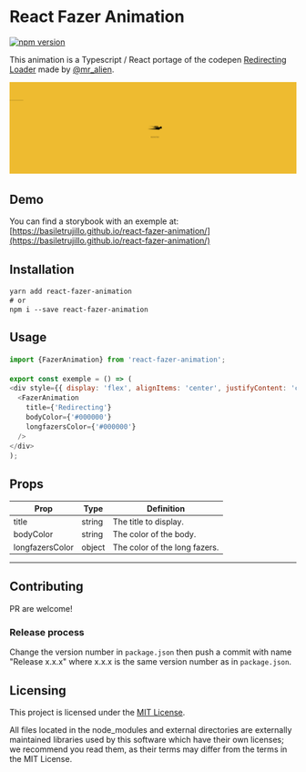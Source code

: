 # React Fazer Animation

[![npm version](https://badge.fury.io/js/react-fazer-animation.svg)](https://badge.fury.io/js/react-fazer-animation)

This animation is a Typescript / React portage of the codepen [Redirecting Loader](https://codepen.io/mr_alien/pen/FDLjg) made by [@mr_alien](https://codepen.io/mr_alien).

![Preview](screenshot.png "Preview")

## Demo

You can find a storybook with an exemple at: [https://basiletrujillo.github.io/react-fazer-animation/](https://basiletrujillo.github.io/react-fazer-animation/)

## Installation

```
yarn add react-fazer-animation
# or
npm i --save react-fazer-animation
```

## Usage

```javascript
import {FazerAnimation} from 'react-fazer-animation';

export const exemple = () => (
<div style={{ display: 'flex', alignItems: 'center', justifyContent: 'center' }}>
  <FazerAnimation
    title={'Redirecting'}
    bodyColor={'#000000'}
    longfazersColor={'#000000'}
  />
</div>
);
```

## Props

| Prop | Type | Definition |
| --- | --- | --- |
| title | string | The title to display. |
| bodyColor | string | The color of the body. |
| longfazersColor | object | The color of the long fazers. |

---

## Contributing

PR are welcome!

### Release process
Change the version number in `package.json` then push a commit with name "Release x.x.x" where x.x.x is the same version number as in `package.json`.

## Licensing

This project is licensed under the [MIT License](./LICENSE.txt).

All files located in the node_modules and external directories are externally maintained libraries used by this software which have their own licenses; we recommend you read them, as their terms may differ from the terms in the MIT License.
